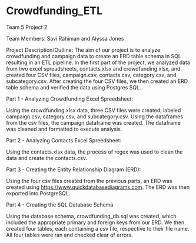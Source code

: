 # Crowdfunding_ETL

Team 5 Project 2


Team Members: Savi Rahiman and Alyssa Jones


Project Description/Outline: The aim of our project is to analyze crowdfunding and campaign data to create an ERD table schema in SQL resulting in an ETL pipeline. In the first part of the project, we analyzed data from two excel spreadsheets, contacts.xlsx and crowdfunding.xlsx, and created four CSV files, campaign.csv, contacts.csv, category.csv, and subcategory.csv. After creating the four CSV files, we then created an ERD table schema and verified the data using Postgres SQL. 


Part 1 - Analyzing Crowdfunding Excel Spreedsheet:

Using the crowdfunding.xlsx data, three CSV files were created, labeled campaign.csv, category.csv, and subcategory.csv. Using the dataframes from the csv files, the campaign dataframe was created. The dataframe was cleaned and formatted to execute analysis. 

Part 2 - Analyzing Contacts Excel Spreedsheet:

Using the contacts.xlsx data, the process of regex was used to clean the data and create the contacts.csv.


Part 3 - Creating the Entity Relationship Diagram (ERD):


Using the four csv files created from the previous parts, an ERD was created using https://www.quickdatabasediagrams.com. The ERD was then exported into PostgreSQL.


Part 4 - Creating the SQL Database Schema

Using the database schema, crowdfunding_db.sql was created, which included the appropriate primary and foreign keys from our ERD. We then created four tables, each containing a csv file, respective to their file name. All four tables were ran and checked clear of errors.
